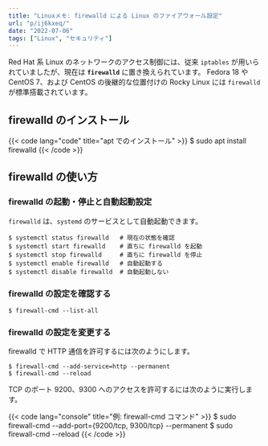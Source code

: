 ```yaml
---
title: "Linuxメモ: firewalld による Linux のファイアウォール設定"
url: "p/ij6kxeq/"
date: "2022-07-06"
tags: ["Linux", "セキュリティ"]
---
```


Red Hat 系 Linux のネットワークのアクセス制御には、従来 `iptables` が用いられていましたが、現在は __`firewalld`__ に置き換えられています。
Fedora 18 や CentOS 7、および CentOS の後継的な位置付けの Rocky Linux には `firewalld` が標準搭載されています。


firewalld のインストール
----

{{< code lang="code" title="apt でのインストール" >}}
$ sudo apt install firewalld
{{< /code >}}


firewalld の使い方
----

### firewalld の起動・停止と自動起動設定

`firewalld` は、`systemd` のサービスとして自動起動できます。

```console
$ systemctl status firewalld   # 現在の状態を確認
$ systemctl start firewalld    # 直ちに firewalld を起動
$ systemctl stop firewalld     # 直ちに firewalld を停止
$ systemctl enable firewalld   # 自動起動する
$ systemctl disable firewalld  # 自動起動しない
```

### firewalld の設定を確認する

```console
$ firewall-cmd --list-all
```

### firewalld の設定を変更する

firewalld で HTTP 通信を許可するには次のようにします。

```console
$ firewall-cmd --add-service=http --permanent
$ firewall-cmd --reload
```

TCP のポート 9200、9300 へのアクセスを許可するには次のように実行します。

{{< code lang="console" title="例: firewall-cmd コマンド" >}}
$ sudo firewall-cmd --add-port={9200/tcp, 9300/tcp} --permanent
$ sudo firewall-cmd --reload
{{< /code >}}

